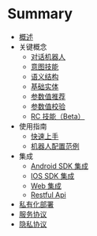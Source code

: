 # Summary

* [概述](README.md)
* 关键概念
    * [对话机器人](对话机器人.md)
    * [意图技能](意图技能.md)
    * [语义结构](语义结构.md)
    * [基础实体](基础实体.md)
    * [参数值推荐](参数值推荐.md)
    * [参数值校验](参数值校验.md)
    * [RC 技能（Beta）](RC技能（Beta）.md)
* 使用指南
    * [快速上手](快速上手.md)
    * [机器人配置范例](机器人配置范例.md)
* 集成
    * [Android SDK 集成](Android.md)
    * [IOS SDK 集成](ios.md)
    * [Web 集成](WebSDK.md)
    * [Restful Api](NiServer.md)
* [私有化部署](私有化部署.md)
* [服务协议](服务协议.md)
* [隐私协议](隐私协议.md)

